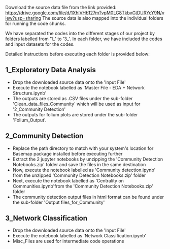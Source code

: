Download the source data file from the link provided: https://drive.google.com/file/d/1XhiVHb127mTvpM0LG8TkbvGtDURYcY9N/view?usp=sharing
The source data is also mapped into the individual folders for running the code chunks.

We have separated the codes into the different stages of our project by folders labelled from '1_' to '3_'.
In each folder, we have included the codes and input datasets for the codes.

Detailed Instructions before executing each folder is provided below:

## 1_Exploratory Data Analysis

- Drop the downloaded source data onto the 'Input File'
- Execute the notebook labelled as 'Master File - EDA + Network Structure.ipynb'
- The outputs are stored as .CSV files under the sub-folder 'Clean_data_files_Community' which will be used as input for '2_Community Detection'
- The outputs for folium plots are stored under the sub-folder 'Folium_Output'.

## 2_Community Detection

- Replace the path directory to match with your system's location for Basemap package installed before executing further
- Extract the 2 jupyter notebooks by unzipping the 'Community Detection Notebooks.zip' folder and save the files in the same destination
- Now, execute the notebook labelled as 'Community detection.ipynb' from the unzipped 'Community Detection Notebooks.zip' folder
- Next, execute the notebook labelled as 'Centrality on Communities.ipynb'from the 'Community Detection Notebooks.zip' folder
- The community detection output files in html format can be found under the sub-folder 'Output files_for_Community'

## 3_Network Classification

- Drop the downloaded source data onto the 'Input File'
- Execute the notebook labelled as 'Network Classification.ipynb'
- Misc_Files are used for intermediate code operations
